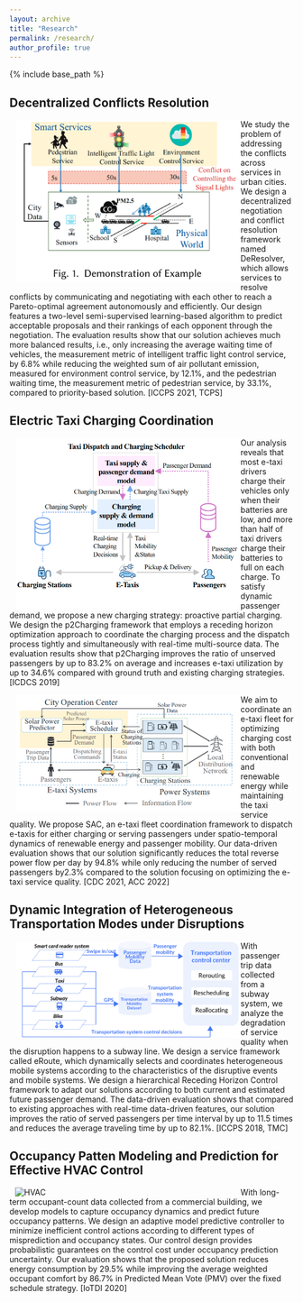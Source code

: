 ```yaml
---
layout: archive
title: "Research"
permalink: /research/
author_profile: true
---
```


{% include base_path %}


## Decentralized Conflicts Resolution

<img src="/images/deresolver figure.png" title="Example of conflicts" style="float:left;width:300pt;padding-left:10px;" />

We study the problem of addressing the conflicts across services in urban cities. We design a decentralized negotiation and conflict resolution framework named DeResolver, which allows services to resolve conflicts by communicating and negotiating with each other to reach a Pareto-optimal agreement autonomously and efficiently. Our design features a two-level semi-supervised learning-based algorithm to predict acceptable proposals and their rankings of each opponent through the negotiation. The evaluation results show that our solution achieves much more balanced results, i.e., only increasing the average waiting time of vehicles, the measurement metric of intelligent traffic light control service, by 6.8% while reducing the weighted sum of air pollutant emission, measured for environment control service, by 12.1%, and the pedestrian waiting time, the measurement metric of pedestrian service, by 33.1%, compared to priority-based solution. [ICCPS 2021, TCPS]


## Electric Taxi Charging Coordination​

<img src="/images/p2charging.png" title="p2charging" style="float:left;width:300pt;padding-left:10px;" />

Our analysis reveals that most e-taxi drivers charge their vehicles only when their batteries are low, and more than half of taxi drivers charge their batteries to full on each charge. To satisfy dynamic passenger demand, we propose a new charging strategy: proactive partial charging. We design the p2Charging framework that employs a receding horizon optimization approach to coordinate the charging process and the dispatch process tightly and simultaneously with real-time multi-source data. The evaluation results show that p2Charging improves the ratio of unserved passengers by up to 83.2% on average and increases e-taxi utilization by up to 34.6% compared with ground truth and existing charging strategies. [ICDCS 2019]

<img src="/images/sac.png" title="sac" style="float:left;width:300pt;padding-left:10px;" />


We aim to coordinate  an  e-taxi  fleet  for  optimizing  charging  cost with both  conventional  and  renewable  energy  while maintaining the taxi service quality. We  propose  SAC,  an  e-taxi  fleet  coordination  framework to  dispatch  e-taxis  for  either  charging  or  serving passengers  under spatio-temporal  dynamics  of  renewable  energy  and passenger mobility. Our data-driven  evaluation  shows  that  our  solution significantly reduces the total reverse power flow per day by 94.8% while only reducing the number of served passengers by2.3% compared to the solution focusing on optimizing the e-taxi service quality. [CDC 2021, ACC 2022]



## Dynamic Integration of Heterogeneous Transportation Modes under Disruptions

<img src="/images/eroute.png" title="Heterogeneous Transportation System Coordination Framework" style="float:left;width:300pt;padding-left:10px;" />


With passenger trip data collected from a subway system, we analyze the degradation of service quality when the disruption happens to a subway line. We design a service framework called eRoute, which dynamically selects and coordinates heterogeneous mobile systems according to the characteristics of the disruptive events and mobile systems. We design a hierarchical Receding Horizon Control framework to adapt our solutions according to both current and estimated future passenger demand. The data-driven evaluation shows that compared to existing approaches with real-time data-driven features, our solution improves the ratio of served passengers per time interval by up to 11.5 times and reduces the average traveling time by up to 82.1%. [ICCPS 2018, TMC]


## Occupancy Patten Modeling and Prediction for Effective HVAC Control

<img src="/images/hvaccontrol" title="HVAC" style="float:left;width:300pt;padding-left:10px;" />


With long-term occupant-count data collected from a commercial building, we develop models to capture occupancy dynamics and predict future occupancy patterns. We design an adaptive model predictive controller to minimize inefficient control actions according to different types of misprediction and occupancy states. Our control design provides probabilistic guarantees on the control cost under occupancy prediction uncertainty. Our evaluation shows that the proposed solution reduces energy consumption by 29.5% while improving the average weighted occupant comfort by 86.7% in Predicted Mean Vote (PMV) over the fixed schedule strategy. [IoTDI 2020]

